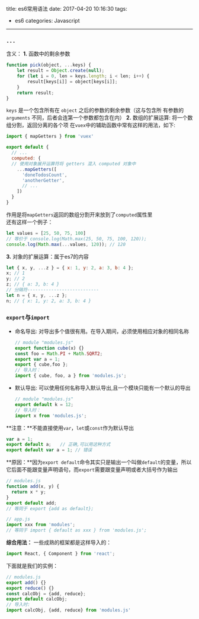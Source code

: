 title: es6常用语法
date: 2017-04-20 10:16:30
tags: 
- es6
categories: Javascript
---

### `...`
含义：
**1.** 函数中的剩余参数
``` js
function pick(object, ...keys) {
    let result = Object.create(null);
    for (let i = 0, len = keys.length; i < len; i++) {
        result[keys[i]] = object[keys[i]];
    }
    return result;
}
```
`keys`  是一个包含所有在  `object`  之后的参数的剩余参数（这与包含所
有参数的  `arguments`  不同，后者会连第一个参数都包含在内）
**2.** 数组的扩展运算: 将一个数组分割，返回分离的各个项
在`vuex`中的辅助函数中常有这样的用法，如下:
``` js
import { mapGetters } from 'vuex'

export default {
  // ...
  computed: {
  // 使用对象展开运算符将 getters 混入 computed 对象中
    ...mapGetters([
      'doneTodosCount',
      'anotherGetter',
      // ...
    ])
  }
}
```
作用是将`mapGetters`返回的数组分割开来放到了`computed`属性里  
还有这样一个例子：
``` js
let values = [25, 50, 75, 100]
// 等价于 console.log(Math.max(25, 50, 75, 100, 120));
console.log(Math.max(...values, 120)); // 120
```
**3.** 对象的扩展运算：属于es7的内容
``` js
let { x, y, ...z } = { x: 1, y: 2, a: 3, b: 4 };
x; // 1
y; // 2
z; // { a: 3, b: 4 }
// 分隔符---------------------------
let n = { x, y, ...z };
n; // { x: 1, y: 2, a: 3, b: 4 }
```
<!-- more -->

### `export`与`import`
- 命名导出: 对导出多个值很有用。在导入期间，必须使用相应对象的相同名称
    ``` js
    // module "modules.js"
    export function cube(x) {}
    const foo = Math.PI + Math.SQRT2;
    export var a = 1;
    export { cube,foo };
    // 导入时：
    import { cube, foo, a } from 'modules.js';
    ```
- 默认导出: 可以使用任何名称导入默认导出,且一个模块只能有一个默认的导出
    ``` js
    // module "modules.js"
    export default k = 12;
    // 导入时：
    import x from 'modules.js';
    ```
    
**注意：**不能直接使用`var`，`let`或`const`作为默认导出
``` js
var a = 1;
export default a;　　// 正确,可以用这种方式
export default var a = 1; // 错误
```
**原因：**因为`export default`命令其实只是输出一个叫做`default`的变量，所以它后面不能跟变量声明语句，而`export`需要跟变量声明或者大括号作为输出
``` js
// modules.js
function add(x, y) {
  return x * y;
}
export default add;
// 等同于 export {add as default};

// app.js
import xxx from 'modules';
// 等同于 import { default as xxx } from 'modules.js';
```

**综合用法：**
一些成熟的框架都是这样导入的：
```  js
import React, { Component } from 'react';
```
下面就是我们的实例：
``` js
// modules.js
export add() {}
export reduce() {}
const calcObj = {add, reduce};
export default calcObj;
// 导入时:
import calcObj, {add, reduce} from 'modules.js'
```